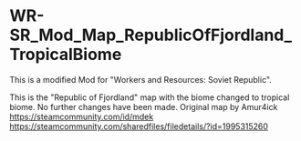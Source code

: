 # WR-SR_Mod_Map_RepublicOfFjordland_TropicalBiome
This is a modified Mod for "Workers and Resources: Soviet Republic".

This is the "Republic of Fjordland" map with the biome changed to tropical biome. No further changes have been made.
Original map by Amur4ick
https://steamcommunity.com/id/mdek
https://steamcommunity.com/sharedfiles/filedetails/?id=1995315260
